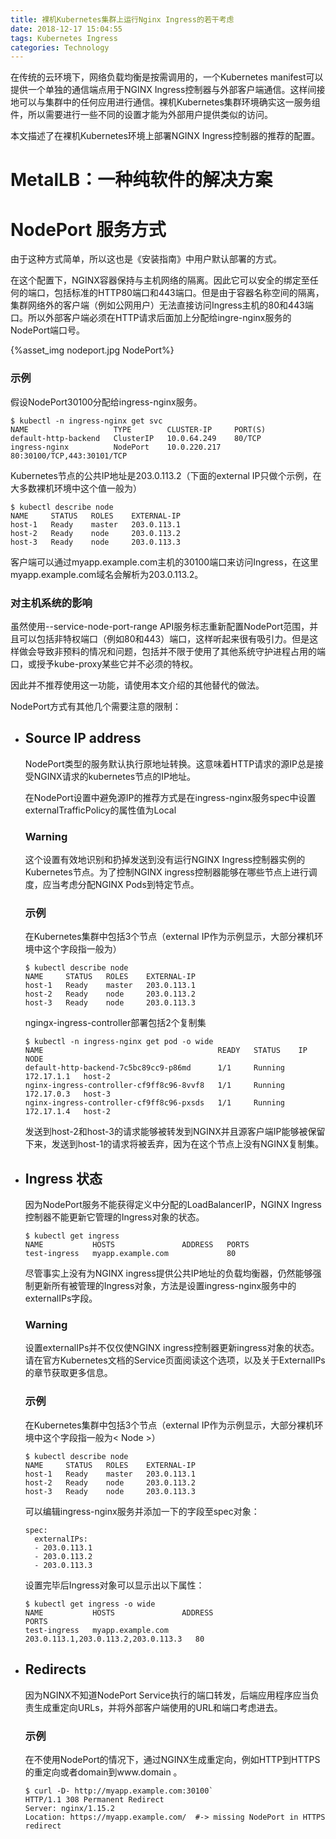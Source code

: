 ```yaml
---
title: 裸机Kubernetes集群上运行Nginx Ingress的若干考虑
date: 2018-12-17 15:04:55
tags: Kubernetes Ingress
categories: Technology
---
```


在传统的云环境下，网络负载均衡是按需调用的，一个Kubernetes manifest可以提供一个单独的通信端点用于NGINX Ingress控制器与外部客户端通信。这样间接地可以与集群中的任何应用进行通信。裸机Kubernetes集群环境确实这一服务组件，所以需要进行一些不同的设置才能为外部用户提供类似的访问。

本文描述了在裸机Kubernetes环境上部署NGINX Ingress控制器的推荐的配置。

# MetalLB：一种纯软件的解决方案

# NodePort 服务方式

由于这种方式简单，所以这也是《安装指南》中用户默认部署的方式。

在这个配置下，NGINX容器保持与主机网络的隔离。因此它可以安全的绑定至任何的端口，包括标准的HTTP80端口和443端口。但是由于容器名称空间的隔离，集群网络外的客户端（例如公网用户）无法直接访问Ingress主机的80和443端口。所以外部客户端必须在HTTP请求后面加上分配给ingre-nginx服务的NodePort端口号。

{%asset_img  nodeport.jpg NodePort%}

### 示例

假设NodePort30100分配给ingress-nginx服务。

```
$ kubectl -n ingress-nginx get svc
NAME                   TYPE        CLUSTER-IP     PORT(S)
default-http-backend   ClusterIP   10.0.64.249    80/TCP
ingress-nginx          NodePort    10.0.220.217   80:30100/TCP,443:30101/TCP
```

Kubernetes节点的公共IP地址是203.0.113.2（下面的external IP只做个示例，在大多数裸机环境中这个值一般为<Node>）

```
$ kubectl describe node
NAME     STATUS   ROLES    EXTERNAL-IP
host-1   Ready    master   203.0.113.1
host-2   Ready    node     203.0.113.2
host-3   Ready    node     203.0.113.3
```

客户端可以通过myapp.example.com主机的30100端口来访问Ingress，在这里myapp.example.com域名会解析为203.0.113.2。

### 对主机系统的影响

虽然使用--service-node-port-range API服务标志重新配置NodePort范围，并且可以包括非特权端口（例如80和443）端口，这样听起来很有吸引力。但是这样做会导致非预料的情况和问题，包括并不限于使用了其他系统守护进程占用的端口，或授予kube-proxy某些它并不必须的特权。

因此并不推荐使用这一功能，请使用本文介绍的其他替代的做法。

NodePort方式有其他几个需要注意的限制：

- ## Source IP address

  NodePort类型的服务默认执行原地址转换。这意味着HTTP请求的源IP总是接受NGINX请求的kubernetes节点的IP地址。

  在NodePort设置中避免源IP的推荐方式是在ingress-nginx服务spec中设置externalTrafficPolicy的属性值为Local

  ### Warning 

  这个设置有效地识别和扔掉发送到没有运行NGINX Ingress控制器实例的Kubernetes节点。为了控制NGINX ingress控制器能够在哪些节点上进行调度，应当考虑分配NGINX Pods到特定节点。

  ### 示例

  在Kubernetes集群中包括3个节点（external IP作为示例显示，大部分裸机环境中这个字段指一般为<None>）

  ```
  $ kubectl describe node
  NAME     STATUS   ROLES    EXTERNAL-IP
  host-1   Ready    master   203.0.113.1
  host-2   Ready    node     203.0.113.2
  host-3   Ready    node     203.0.113.3
  ```

  ngingx-ingress-controller部署包括2个复制集

  ```
  $ kubectl -n ingress-nginx get pod -o wide
  NAME                                       READY   STATUS    IP           NODE
  default-http-backend-7c5bc89cc9-p86md      1/1     Running   172.17.1.1   host-2
  nginx-ingress-controller-cf9ff8c96-8vvf8   1/1     Running   172.17.0.3   host-3
  nginx-ingress-controller-cf9ff8c96-pxsds   1/1     Running   172.17.1.4   host-2
  ```

  发送到host-2和host-3的请求能够被转发到NGINX并且源客户端IP能够被保留下来，发送到host-1的请求将被丢弃，因为在这个节点上没有NGINX复制集。

- ## Ingress 状态

  因为NodePort服务不能获得定义中分配的LoadBalancerIP，NGINX Ingress控制器不能更新它管理的Ingress对象的状态。

  ```
  $ kubectl get ingress
  NAME           HOSTS               ADDRESS   PORTS
  test-ingress   myapp.example.com             80
  ```

  尽管事实上没有为NGINX ingress提供公共IP地址的负载均衡器，仍然能够强制更新所有被管理的Ingress对象，方法是设置ingress-nginx服务中的externalIPs字段。

  ### Warning

  设置externalIPs并不仅仅使NGINX ingress控制器更新ingress对象的状态。请在官方Kubernetes文档的Service页面阅读这个选项，以及关于ExternalIPs的章节获取更多信息。

  ### 示例

  在Kubernetes集群中包括3个节点（external IP作为示例显示，大部分裸机环境中这个字段指一般为< Node >）

  ```
  $ kubectl describe node
  NAME     STATUS   ROLES    EXTERNAL-IP
  host-1   Ready    master   203.0.113.1
  host-2   Ready    node     203.0.113.2
  host-3   Ready    node     203.0.113.3
  ```

  可以编辑ingress-nginx服务并添加一下的字段至spec对象：

  ```
  spec:
    externalIPs:
    - 203.0.113.1
    - 203.0.113.2
    - 203.0.113.3
  ```

  设置完毕后Ingress对象可以显示出以下属性：

  ```
  $ kubectl get ingress -o wide
  NAME           HOSTS               ADDRESS                               PORTS
  test-ingress   myapp.example.com   203.0.113.1,203.0.113.2,203.0.113.3   80
  ```

- ##  Redirects

  因为NGINX不知道NodePort Service执行的端口转发，后端应用程序应当负责生成重定向URLs，并将外部客户端使用的URL和端口考虑进去。

  ### 示例

  在不使用NodePort的情况下，通过NGINX生成重定向，例如HTTP到HTTPS的重定向或者domain到www.domain 。

  ```
  $ curl -D- http://myapp.example.com:30100`
  HTTP/1.1 308 Permanent Redirect
  Server: nginx/1.15.2
  Location: https://myapp.example.com/  #-> missing NodePort in HTTPS redirect
  ```



